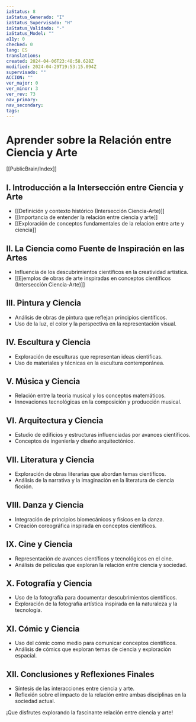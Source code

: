 ```yaml
---
iaStatus: 8
iaStatus_Generado: "I"
iaStatus_Supervisado: "H"
iaStatus_Validado: "-"
iaStatus_Model: ""
a11y: 0
checked: 0
lang: ES
translations: 
created: 2024-04-06T23:48:58.628Z
modified: 2024-04-29T19:53:15.094Z
supervisado: ""
ACCION: ""
ver_major: 0
ver_minor: 3
ver_rev: 73
nav_primary: 
nav_secondary: 
tags:
---
```

# Aprender sobre la Relación entre Ciencia y Arte

[[PublicBrain/Index]]

## I. Introducción a la Intersección entre Ciencia y Arte

   - [[Definición y contexto histórico (Intersección Ciencia-Arte)]]
   - [[Importancia de entender la relación entre ciencia y arte]]
   - [[Exploración de conceptos fundamentales de la relacion entre arte y ciencia]]

## II. La Ciencia como Fuente de Inspiración en las Artes

   - Influencia de los descubrimientos científicos en la creatividad artística.
   - [[Ejemplos de obras de arte inspiradas en conceptos científicos (Intersección Ciencia-Arte)]]

## III. Pintura y Ciencia
   - Análisis de obras de pintura que reflejan principios científicos.
   - Uso de la luz, el color y la perspectiva en la representación visual.

## IV. Escultura y Ciencia
   - Exploración de esculturas que representan ideas científicas.
   - Uso de materiales y técnicas en la escultura contemporánea.

## V. Música y Ciencia
   - Relación entre la teoría musical y los conceptos matemáticos.
   - Innovaciones tecnológicas en la composición y producción musical.

## VI. Arquitectura y Ciencia
   - Estudio de edificios y estructuras influenciadas por avances científicos.
   - Conceptos de ingeniería y diseño arquitectónico.

## VII. Literatura y Ciencia
   - Exploración de obras literarias que abordan temas científicos.
   - Análisis de la narrativa y la imaginación en la literatura de ciencia ficción.

## VIII. Danza y Ciencia
   - Integración de principios biomecánicos y físicos en la danza.
   - Creación coreográfica inspirada en conceptos científicos.

## IX. Cine y Ciencia
   - Representación de avances científicos y tecnológicos en el cine.
   - Análisis de películas que exploran la relación entre ciencia y sociedad.

## X. Fotografía y Ciencia
   - Uso de la fotografía para documentar descubrimientos científicos.
   - Exploración de la fotografía artística inspirada en la naturaleza y la tecnología.

## XI. Cómic y Ciencia
   - Uso del cómic como medio para comunicar conceptos científicos.
   - Análisis de cómics que exploran temas de ciencia y exploración espacial.

## XII. Conclusiones y Reflexiones Finales
   - Síntesis de las interacciones entre ciencia y arte.
   - Reflexión sobre el impacto de la relación entre ambas disciplinas en la sociedad actual.

¡Que disfrutes explorando la fascinante relación entre ciencia y arte!
